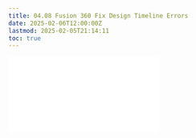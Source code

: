 ```yaml
---
title: 04.08 Fusion 360 Fix Design Timeline Errors
date: 2025-02-06T12:00:00Z
lastmod: 2025-02-05T21:14:11
toc: true
---
```


![Link to included file content](../../../../3d-modeling/fusion-360/fix-design-timeline-errors-fusion-360.md)
